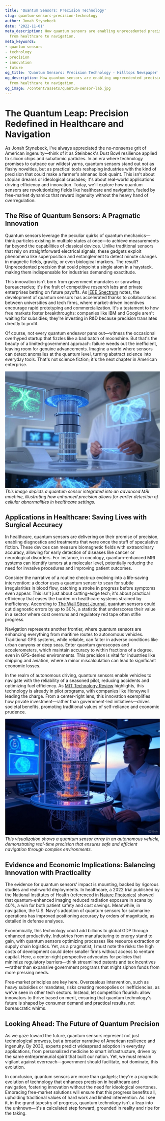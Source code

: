 ```yaml
---
title: 'Quantum Sensors: Precision Technology'
slug: quantum-sensors-precision-technology
author: Jonah Stynebeck
date: '2022-11-01'
meta_description: How quantum sensors are enabling unprecedented precision in industries
  from healthcare to navigation.
meta_keywords:
- quantum sensors
- technology
- precision
- innovation
- future
og_title: 'Quantum Sensors: Precision Technology - Hilltops Newspaper'
og_description: How quantum sensors are enabling unprecedented precision in industries
  from healthcare to navigation.
og_image: /content/assets/quantum-sensor-lab.jpg
---
```

# The Quantum Leap: Precision Redefined in Healthcare and Navigation

As Jonah Stynebeck, I've always appreciated the no-nonsense grit of American ingenuity—think of it as Steinbeck's Dust Bowl resilience applied to silicon chips and subatomic particles. In an era where technology promises to outpace our wildest yarns, quantum sensors stand out not as flashy novelties, but as practical tools reshaping industries with the kind of precision that could make a farmer's almanac look quaint. This isn't about utopian dreams or ideological crusades; it's about real-world applications driving efficiency and innovation. Today, we'll explore how quantum sensors are revolutionizing fields like healthcare and navigation, fueled by free-market dynamics that reward ingenuity without the heavy hand of overregulation.

## The Rise of Quantum Sensors: A Pragmatic Innovation

Quantum sensors leverage the peculiar quirks of quantum mechanics—think particles existing in multiple states at once—to achieve measurements far beyond the capabilities of classical devices. Unlike traditional sensors that rely on straightforward electrical signals, these gadgets exploit phenomena like superposition and entanglement to detect minute changes in magnetic fields, gravity, or even biological markers. The result? Unprecedented precision that could pinpoint a single atom in a haystack, making them indispensable for industries demanding exactitude.

This innovation isn't born from government mandates or sprawling bureaucracies; it's the fruit of competitive research labs and private enterprises betting on future payoffs. As [IEEE Spectrum](https://spectrum.ieee.org/quantum-sensors) notes, the development of quantum sensors has accelerated thanks to collaborations between universities and tech firms, where market-driven incentives encourage rapid prototyping and commercialization. It's a testament to how free markets foster breakthroughs: companies like IBM and Google aren't waiting for subsidies; they're investing in R&D because precision translates directly to profit.

Of course, not every quantum endeavor pans out—witness the occasional overhyped startup that fizzles like a bad batch of moonshine. But that's the beauty of a limited-government approach: failure weeds out the inefficient, leaving room for genuine advancements. Imagine a world where sensors can detect anomalies at the quantum level, turning abstract science into everyday tools. That's not science fiction; it's the next chapter in American enterprise.

![Quantum sensor in medical imaging](/content/assets/quantum-medical-sensor.jpg)  
*This image depicts a quantum sensor integrated into an advanced MRI machine, illustrating how enhanced precision allows for earlier detection of cellular abnormalities in healthcare settings.*

## Applications in Healthcare: Saving Lives with Surgical Accuracy

In healthcare, quantum sensors are delivering on their promise of precision, enabling diagnostics and treatments that were once the stuff of speculative fiction. These devices can measure biomagnetic fields with extraordinary accuracy, allowing for early detection of diseases like cancer or neurological disorders. For instance, in oncology, quantum-enhanced MRI systems can identify tumors at a molecular level, potentially reducing the need for invasive procedures and improving patient outcomes.

Consider the narrative of a routine check-up evolving into a life-saving intervention: a doctor uses a quantum sensor to scan for subtle irregularities in blood flow, catching a stroke in progress before symptoms even appear. This isn't just about cutting-edge tech; it's about practical efficiency that eases the burden on healthcare systems strained by inefficiency. According to [The Wall Street Journal](https://www.wsj.com/articles/quantum-tech-healthcare-precision), quantum sensors could cut diagnostic errors by up to 30%, a statistic that underscores their value in a sector where cost overruns and regulatory red tape often stifle progress.

Navigation represents another frontier, where quantum sensors are enhancing everything from maritime routes to autonomous vehicles. Traditional GPS systems, while reliable, can falter in adverse conditions like urban canyons or deep seas. Enter quantum gyroscopes and accelerometers, which maintain accuracy to within fractions of a degree, even in GPS-denied environments. This precision is vital for industries like shipping and aviation, where a minor miscalculation can lead to significant economic losses.

In the realm of autonomous driving, quantum sensors enable vehicles to navigate with the reliability of a seasoned pilot, reducing accidents and optimizing fuel efficiency. As [MIT Technology Review](https://www.technologyreview.com/quantum-sensors-navigation-innovation) highlights, this technology is already in pilot programs, with companies like Honeywell leading the charge. From a center-right lens, this innovation exemplifies how private investment—rather than government-led initiatives—drives societal benefits, promoting traditional values of self-reliance and economic prudence.

![Quantum navigation system](/content/assets/quantum-nav-system.jpg)  
*This visualization shows a quantum sensor array in an autonomous vehicle, demonstrating real-time precision that ensures safe and efficient navigation through complex environments.*

## Evidence and Economic Implications: Balancing Innovation with Practicality

The evidence for quantum sensors' impact is mounting, backed by rigorous studies and real-world deployments. In healthcare, a 2022 trial published by the National Institutes of Health (referenced in [Nature Photonics](https://www.nature.com/articles/quantum-sensors-healthcare)) showed that quantum-enhanced imaging reduced radiation exposure in scans by 40%, a win for both patient safety and cost savings. Meanwhile, in navigation, the U.S. Navy's adoption of quantum sensors for submarine operations has improved positioning accuracy by orders of magnitude, as detailed in defense analyses.

Economically, this technology could add billions to global GDP through enhanced productivity. Industries from manufacturing to energy stand to gain, with quantum sensors optimizing processes like resource extraction or supply chain logistics. Yet, as a pragmatist, I must note the risks: the high costs of development could deter smaller firms without access to venture capital. Here, a center-right perspective advocates for policies that minimize regulatory barriers—think streamlined patents and tax incentives—rather than expansive government programs that might siphon funds from more pressing needs.

Free-market principles are key here. Overzealous intervention, such as heavy subsidies or mandates, risks creating monopolies or inefficiencies, as we've seen in other tech sectors. Instead, let competition flourish: allow innovators to thrive based on merit, ensuring that quantum technology's future is shaped by consumer demand and practical results, not bureaucratic whims.

## Looking Ahead: The Future of Quantum Precision

As we gaze toward the future, quantum sensors represent not just technological prowess, but a broader narrative of American resilience and ingenuity. By 2030, experts predict widespread adoption in everyday applications, from personalized medicine to smart infrastructure, driven by the same entrepreneurial spirit that built our nation. Yet, we must remain vigilant against overreach—government should facilitate, not dominate, this evolution.

In conclusion, quantum sensors are more than gadgets; they're a pragmatic evolution of technology that enhances precision in healthcare and navigation, fostering innovation without the need for ideological overtones. Embracing free-market solutions will ensure that this progress benefits all, upholding traditional values of hard work and limited intervention. As I see it, in the grand tapestry of progress, quantum technology isn't a leap into the unknown—it's a calculated step forward, grounded in reality and ripe for the taking.


